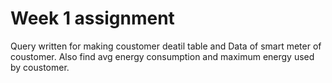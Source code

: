 # Week 1 assignment
 Query written for making coustomer deatil table and Data of smart meter of coustomer.
 Also find avg energy consumption and maximum energy used by coustomer.
